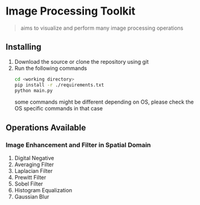 # Image Processing Toolkit
> aims to visualize and perform many image processing operations

## Installing
1. Download the source or clone the repository using git
2. Run the following commands
    ```bash
    cd <working directory>
    pip install -r ./requirements.txt
    python main.py
    ```
    some commands might be different depending on OS, please check the OS specific commands in that case

## Operations Available
### Image Enhancement and Filter in Spatial Domain
1. Digital Negative
2. Averaging Filter
3. Laplacian Filter
4. Prewitt Filter
5. Sobel Filter
6. Histogram Equalization
7. Gaussian Blur